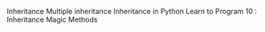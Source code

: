 Inheritance
Multiple inheritance
Inheritance in Python
Learn to Program 10 : Inheritance Magic Methods

